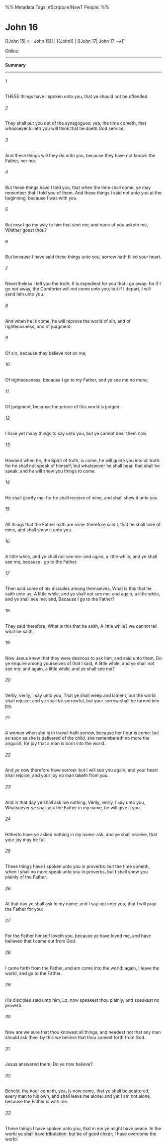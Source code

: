 %% Metadata
Tags: #Scripture/NewT
People: 
%%
# John 16
[[John 15| <-- John 15]] | [[John]] | [[John 17| John 17 -->]]

[Online](https://churchofjesuschrist.org/study/scriptures/nt/john/16?lang=eng)

---
__Summary__



---
###### 1
THESE things have I spoken unto you, that ye should not be offended.
###### 2
They shall put you out of the synagogues: yea, the time cometh, that whosoever killeth you will think that he doeth God service.
###### 3
And these things will they do unto you, because they have not known the Father, nor me.
###### 4
But these things have I told you, that when the time shall come, ye may remember that I told you of them. And these things I said not unto you at the beginning, because I was with you.
###### 5
But now I go my way to him that sent me; and none of you asketh me, Whither goest thou?
###### 6
But because I have said these things unto you, sorrow hath filled your heart.
###### 7
Nevertheless I tell you the truth; It is expedient for you that I go away: for if I go not away, the Comforter will not come unto you; but if I depart, I will send him unto you.
###### 8
And when he is come, he will reprove the world of sin, and of righteousness, and of judgment:
###### 9
Of sin, because they believe not on me;
###### 10
Of righteousness, because I go to my Father, and ye see me no more;
###### 11
Of judgment, because the prince of this world is judged.
###### 12
I have yet many things to say unto you, but ye cannot bear them now.
###### 13
Howbeit when he, the Spirit of truth, is come, he will guide you into all truth: for he shall not speak of himself; but whatsoever he shall hear, that shall he speak: and he will shew you things to come.
###### 14
He shall glorify me: for he shall receive of mine, and shall shew it unto you.
###### 15
All things that the Father hath are mine: therefore said I, that he shall take of mine, and shall shew it unto you.
###### 16
A little while, and ye shall not see me: and again, a little while, and ye shall see me, because I go to the Father.
###### 17
Then said some of his disciples among themselves, What is this that he saith unto us, A little while, and ye shall not see me: and again, a little while, and ye shall see me: and, Because I go to the Father?
###### 18
They said therefore, What is this that he saith, A little while? we cannot tell what he saith.
###### 19
Now Jesus knew that they were desirous to ask him, and said unto them, Do ye enquire among yourselves of that I said, A little while, and ye shall not see me: and again, a little while, and ye shall see me?
###### 20
Verily, verily, I say unto you, That ye shall weep and lament, but the world shall rejoice: and ye shall be sorrowful, but your sorrow shall be turned into joy.
###### 21
A woman when she is in travail hath sorrow, because her hour is come: but as soon as she is delivered of the child, she remembereth no more the anguish, for joy that a man is born into the world.
###### 22
And ye now therefore have sorrow: but I will see you again, and your heart shall rejoice, and your joy no man taketh from you.
###### 23
And in that day ye shall ask me nothing. Verily, verily, I say unto you, Whatsoever ye shall ask the Father in my name, he will give it you.
###### 24
Hitherto have ye asked nothing in my name: ask, and ye shall receive, that your joy may be full.
###### 25
These things have I spoken unto you in proverbs: but the time cometh, when I shall no more speak unto you in proverbs, but I shall shew you plainly of the Father.
###### 26
At that day ye shall ask in my name: and I say not unto you, that I will pray the Father for you:
###### 27
For the Father himself loveth you, because ye have loved me, and have believed that I came out from God.
###### 28
I came forth from the Father, and am come into the world: again, I leave the world, and go to the Father.
###### 29
His disciples said unto him, Lo, now speakest thou plainly, and speakest no proverb.
###### 30
Now are we sure that thou knowest all things, and needest not that any man should ask thee: by this we believe that thou camest forth from God.
###### 31
Jesus answered them, Do ye now believe?
###### 32
Behold, the hour cometh, yea, is now come, that ye shall be scattered, every man to his own, and shall leave me alone: and yet I am not alone, because the Father is with me.
###### 33
These things I have spoken unto you, that in me ye might have peace. In the world ye shall have tribulation: but be of good cheer; I have overcome the world.



